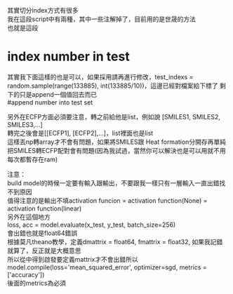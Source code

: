 其實切分index方式有很多  
我在這段script中有兩種，其中一些注解掉了，目前用的是世晟的方法  
也就是這段  
# index number in test  
其實我下面這樣的也是可以，如果採用請再進行修改，test_indexs = random.sample(range(133885), int(133885/10))，這邊已經對檔案給下標了
剩下的只是append一個值回去而已  
#append number into test set  

另外在ECFP方面必須要注意，轉之前給他是list，例如說 [SMILES1, SMILES2, SMILES3,...]  
轉完之後會是[[ECFP1], [ECFP2],...]，list裡面也是list  
這樣丟np轉array才不會有問題，如果將SMILES跟 Heat formation分開存再單純把SMILES轉ECFP配對會有問題(因為我試過，當然你可以解決也是可以用就不用每次都暫存在ram)  


注意：  
build model的時候一定要有輸入跟輸出，不要跟我一樣只有一層輸入一直出錯找不到原因  
值得注意的是輸出不填activation funcion = activation function(None) = activation function(linear)  
另外在這個地方  
loss, acc = model.evaluate(x_test, y_test, batch_size=256)  
會出錯也就是float64錯誤  
根據莫凡theano教學，定義dmattrix = float64, fmattrix = float32, 如果我記錯就算了，反正就是大概意思  
所以從中得到啟發要定義mattrix才不會出錯所以  
model.compile(loss='mean_squared_error', optimizer=sgd, metrics = ['accuracy'])   
後面的metrics為必須  

